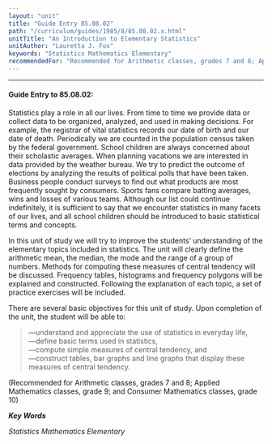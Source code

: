 ```yaml
---
layout: "unit"
title: "Guide Entry 85.08.02"
path: "/curriculum/guides/1985/8/85.08.02.x.html"
unitTitle: "An Introduction to Elementary Statistics"
unitAuthor: "Lauretta J. Fox"
keywords: "Statistics Mathematics Elementary"
recommendedFor: "Recommended for Arithmetic classes, grades 7 and 8; Applied Mathematics classes, grade 9; and Consumer Mathematics classes, grade 10"
---
```

<body>
<hr/>
 <h4>
  Guide Entry to 85.08.02:
 </h4>
 Statistics play a role in all our lives. From time to time we provide data or collect data to be organized, analyzed, and used in making decisions. For example, the registrar of vital statistics records our date of birth and our date of death. Periodically we are counted in the population census taken by the federal government. School children are always concerned about their scholastic averages. When planning vacations we are interested in data provided by the weather bureau. We try to predict the outcome of elections by analyzing the results of political polls that have been taken. Business people conduct surveys to find out what products are most frequently sought by consumers. Sports fans compare batting averages, wins and losses of various teams. Although our list could continue indefinitely, it is sufficient to say that we encounter statistics in many facets of our lives, and all school children should be introduced to basic statistical terms and concepts.
 <p>
  In this unit of study we will try to improve the students’ understanding of the elementary topics included in statistics. The unit will clearly define the arithmetic mean, the median, the mode and the range of a group of numbers. Methods for computing these measures of central tendency will be discussed. Frequency tables, histograms and frequency polygons will be explained and constructed. Following the explanation of each topic, a set of practice exercises will be included.
 </p>
 <p>
  There are several basic objectives for this unit of study. Upon completion of the unit, the student will be able to:
 </p>
<blockquote>
  <dl>
   <dt>
    —understand and appreciate the use of statistics in everyday life,
    <dt>
     —define basic terms used in statistics,
     <dt>
      —compute simple measures of central tendency, and
      <dt>
       —construct tables, bar graphs and line graphs that display these measures of central tendency.
      </dt>
     </dt>
    </dt>
   </dt>
  </dl>
 </blockquote>
 (Recommended for Arithmetic classes, grades 7 and 8; Applied Mathematics classes, grade 9; and Consumer Mathematics classes, grade 10)
<p>
  <b>
   <i>
    Key Words
   </i>
  </b>
  <br/>
 </p>
 <p>
  <i>
   Statistics Mathematics Elementary
  </i>
 </p>

</body>